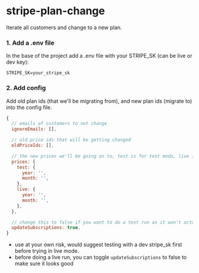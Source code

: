 # stripe-plan-change

Iterate all customers and change to a new plan.

### 1. Add a .env file
In the base of the project add a .env file with your STRIPE_SK (can be live or dev key):

```env
STRIPE_SK=your_stripe_sk
```

### 2. Add config

Add old plan ids (that we'll be migrating from), and new plan ids (migrate to) into the config file.

```js
{
  // emails of customers to not change  
  ignoreEmails: [],

  // old price ids that will be getting changed
  oldPriceIds: [],

  // the new prices we'll be going on to, test is for test moda, live is for live customers
  prices: { 
    test: {
      year: '',
      month: '',
    },
    live: {
      year: '',
      month: '',
    },
  },

  // change this to false if you want to do a test run as it won't actually update anything
  updateSubscriptions: true,
}
```

* use at your own risk, would suggest testing with a dev stripe_sk first before trying in live mode.
* before doing a live run, you can toggle `updateSubscriptions` to false to make sure it looks good
